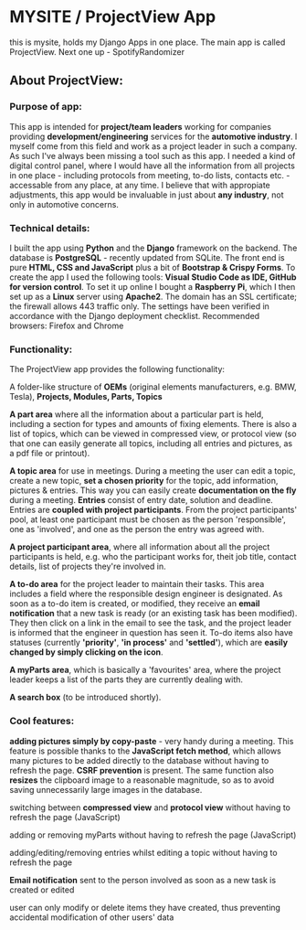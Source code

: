 # MYSITE / ProjectView App

this is mysite, holds my Django Apps in one place. The main app is called ProjectView. Next one up - SpotifyRandomizer

## About ProjectView:

### Purpose of app:

This app is intended for **project/team leaders** working for companies providing **development/engineering** services for the **automotive industry**. I myself come from this field and work as a project leader in such a company. As such I've always been missing a tool such as this app. I needed a kind of digital control panel, where I would have all the information from all projects in one place - including protocols from meeting, to-do lists, contacts etc. - accessable from any place, at any time. I believe that with appropiate adjustments, this app would be invaluable in just about **any industry**, not only in automotive concerns.

### Technical details:

I built the app using **Python** and the **Django** framework on the backend. The database is **PostgreSQL** - recently updated from SQLite. The front end is pure **HTML, CSS and JavaScript** plus a bit of **Bootstrap & Crispy Forms**. To create the app I used the following tools: **Visual Studio Code as IDE, GitHub for version control**. To set it up online I bought a **Raspberry Pi**, which I then set up as a **Linux** server using **Apache2**. The domain has an SSL certificate; the firewall allows 443 traffic only. The settings have been verified in accordance with the Django deployment checklist. Recommended browsers: Firefox and Chrome

### Functionality:

The ProjectView app provides the following functionality:

A folder-like structure of **OEMs** (original elements manufacturers, e.g. BMW, Tesla), **Projects, Modules, Parts, Topics**

**A part area** where all the information about a particular part is held, including a section for types and amounts of fixing elements. There is also a list of topics, which can be viewed in compressed view, or protocol view (so that one can easily generate all topics, including all entries and pictures, as a pdf file or printout).

**A topic area** for use in meetings. During a meeting the user can edit a topic, create a new topic, **set a chosen priority** for the topic, add information, pictures & entries. This way you can easily create **documentation on the fly** during a meeting. **Entries** consist of entry date, solution and deadline. Entries are **coupled with project participants**. From the project participants' pool, at least one participant must be chosen as the person 'responsible', one as 'involved', and one as the person the entry was agreed with.

**A project participant area**, where all information about all the project participants is held, e.g. who the participant works for, theit job title, contact details, list of projects they're involved in.

**A to-do area** for the project leader to maintain their tasks. This area includes a field where the responsible design engineer is designated. As soon as a to-do item is created, or modified, they receive an **email notification** that a new task is ready (or an existing task has been modified). They then click on a link in the email to see the task, and the project leader is informed that the engineer in question has seen it. To-do items also have statuses (currently **'priority'**, **'in process'** and **'settled'**), which are **easily changed by simply clicking on the icon**.

**A myParts area**, which is basically a 'favourites' area, where the project leader keeps a list of the parts they are currently dealing with.

**A search box** (to be introduced shortly).

### Cool features:

**adding pictures simply by copy-paste** - very handy during a meeting. This feature is possible thanks to the **JavaScript fetch method**, which allows many pictures to be added directly to the database without having to refresh the page. **CSRF prevention** is present. The same function also **resizes** the clipboard image to a reasonable magnitude, so as to avoid saving unnecessarily large images in the database.

switching between **compressed view** and **protocol view** without having to refresh the page (JavaScript)

adding or removing myParts without having to refresh the page (JavaScript)

adding/editing/removing entries whilst editing a topic without having to refresh the page

**Email notification** sent to the person involved as soon as a new task is created or edited

user can only modify or delete items they have created, thus preventing accidental modification of other users' data
